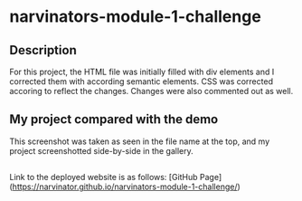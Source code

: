 # narvinators-module-1-challenge

## Description

For this project, the HTML file was initially filled with div elements and I corrected them with according semantic elements. CSS was corrected accoring to reflect the changes. Changes were also commented out as well. 

## My project compared with the demo

This screenshot was taken as seen in the file name at the top, and my project screenshotted side-by-side in the gallery.

##

Link to the deployed website is as follows: [GitHub Page]
(https://narvinator.github.io/narvinators-module-1-challenge/)
